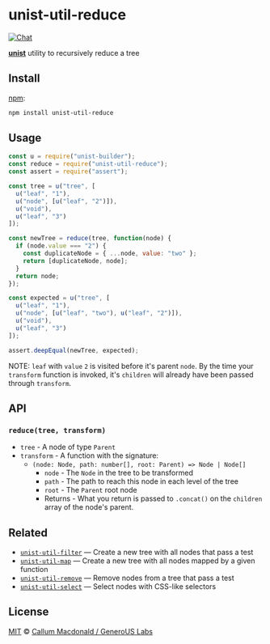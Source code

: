 # unist-util-reduce

[![Chat][chat-badge]][chat]

[**unist**][unist] utility to recursively reduce a tree

## Install

[npm][]:

```bash
npm install unist-util-reduce
```

## Usage

```js
const u = require("unist-builder");
const reduce = require("unist-util-reduce");
const assert = require("assert");

const tree = u("tree", [
  u("leaf", "1"),
  u("node", [u("leaf", "2")]),
  u("void"),
  u("leaf", "3")
]);

const newTree = reduce(tree, function(node) {
  if (node.value === "2") {
    const duplicateNode = { ...node, value: "two" };
    return [duplicateNode, node];
  }
  return node;
});

const expected = u("tree", [
  u("leaf", "1"),
  u("node", [u("leaf", "two"), u("leaf", "2")]),
  u("void"),
  u("leaf", "3")
]);

assert.deepEqual(newTree, expected);
```

NOTE: `leaf` with `value` `2` is visited before it's parent `node`. By the
time your `transform` function is invoked, it's `children` will already have
been passed through `transform`.

## API

### `reduce(tree, transform)`

- `tree` - A node of type `Parent`
- `transform` - A function with the signature:
  - `(node: Node, path: number[], root: Parent) => Node | Node[]`
    - `node` - The `Node` in the tree to be transformed
    - `path` - The path to reach this node in each level of the tree
    - `root` - The `Parent` root node
    - Returns - What you return is passed to `.concat()` on the `children`
      array of the node's parent.

## Related

- [`unist-util-filter`](https://github.com/eush77/unist-util-filter)
  — Create a new tree with all nodes that pass a test
- [`unist-util-map`](https://github.com/syntax-tree/unist-util-map)
  — Create a new tree with all nodes mapped by a given function
- [`unist-util-remove`](https://github.com/eush77/unist-util-remove)
  — Remove nodes from a tree that pass a test
- [`unist-util-select`](https://github.com/eush77/unist-util-select)
  — Select nodes with CSS-like selectors

## License

[MIT][license] © [Callum Macdonald / GeneroUS Labs](https://github.com/GenerousLabs/unist-util-reduce)

<!-- Definition -->

[chat-badge]: https://img.shields.io/badge/chat-spectrum-7b16ff.svg
[chat]: https://spectrum.chat/unified/syntax-tree
[npm]: https://docs.npmjs.com/cli/install
[license]: licensea
[unist]: https://github.com/syntax-tree/unist
